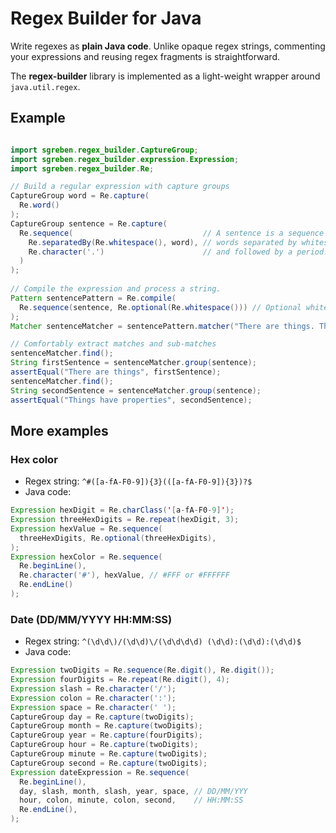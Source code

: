 # Regex Builder for Java

Write regexes as **plain Java code**. Unlike opaque regex strings, commenting your expressions and reusing regex fragments is straightforward.

The **regex-builder** library is implemented as a light-weight wrapper around `java.util.regex`.

## Example

```java

import sgreben.regex_builder.CaptureGroup;
import sgreben.regex_builder.expression.Expression;
import sgreben.regex_builder.Re;

// Build a regular expression with capture groups
CaptureGroup word = Re.capture(
  Re.word()
);
CaptureGroup sentence = Re.capture(
  Re.sequence(                             // A sentence is a sequence of
    Re.separatedBy(Re.whitespace(), word), // words separated by whitespace
    Re.character('.')                      // and followed by a period.
  )
);
      
// Compile the expression and process a string.
Pattern sentencePattern = Re.compile(
  Re.sequence(sentence, Re.optional(Re.whitespace())) // Optional whitespace at the end
);
Matcher sentenceMatcher = sentencePattern.matcher("There are things. Things have properties.");

// Comfortably extract matches and sub-matches
sentenceMatcher.find();
String firstSentence = sentenceMatcher.group(sentence);
assertEqual("There are things", firstSentence);
sentenceMatcher.find();
String secondSentence = sentenceMatcher.group(sentence);
assertEqual("Things have properties", secondSentence);
```

## More examples

### Hex color

- Regex string: `^#([a-fA-F0-9]){3}(([a-fA-F0-9]){3})?$`
- Java code:
```java
Expression hexDigit = Re.charClass('[a-fA-F0-9]');
Expression threeHexDigits = Re.repeat(hexDigit, 3);
Expression hexValue = Re.sequence(
  threeHexDigits, Re.optional(threeHexDigits),
);
Expression hexColor = Re.sequence(
  Re.beginLine(), 
  Re.character('#'), hexValue, // #FFF or #FFFFFF 
  Re.endLine()
);

```

### Date (DD/MM/YYYY HH:MM:SS)

- Regex string: `^(\d\d\)/(\d\d)\/(\d\d\d\d) (\d\d):(\d\d):(\d\d)$`
- Java code:
```java
Expression twoDigits = Re.sequence(Re.digit(), Re.digit());
Expression fourDigits = Re.repeat(Re.digit(), 4);
Expression slash = Re.character('/');
Expression colon = Re.character(':');
Expression space = Re.character(' ');
CaptureGroup day = Re.capture(twoDigits);
CaptureGroup month = Re.capture(twoDigits);
CaptureGroup year = Re.capture(fourDigits);
CaptureGroup hour = Re.capture(twoDigits);
CaptureGroup minute = Re.capture(twoDigits);
CaptureGroup second = Re.capture(twoDigits);
Expression dateExpression = Re.sequence(
  Re.beginLine(),
  day, slash, month, slash, year, space, // DD/MM/YYY
  hour, colon, minute, colon, second,    // HH:MM:SS
  Re.endLine(),
);